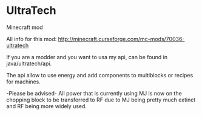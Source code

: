 UltraTech
=========

Minecraft mod

All info for this mod: http://minecraft.curseforge.com/mc-mods/70036-ultratech

If you are a modder and you want to usa my api, can be found in java/ultratech/api.

The api allow to use energy and add components to multiblocks or recipes for machines.

 -Please be advised- 
 All power that is currently using MJ is now on the chopping block to be transferred to RF due to MJ being pretty much extinct and RF being more widely used.
